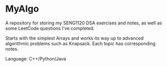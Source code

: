 # MyAlgo

A repository for storing my SENG1120 DSA exercises and notes, as well as some LeetCode questions I've completed.

Starts with the simplest Arrays and works its way up to advanced algorithmic problems such as Knapsack. Each topic has corresponding notes.


Language: C++/Python/Java
